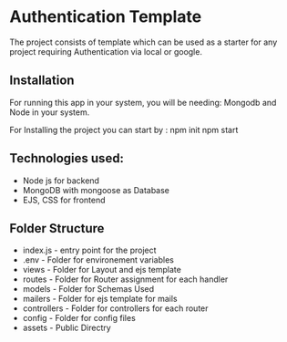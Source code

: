 # Authentication Template
The project consists of template which can be used as a starter for any project requiring Authentication via local or google.

## Installation
For running this app in your system, you will be needing:
Mongodb and Node in your system.

For Installing the project you can start by :
npm init
npm start

## Technologies used:
* Node js for backend
* MongoDB with mongoose as Database
* EJS, CSS for frontend

## Folder Structure
* index.js - entry point for the project
* .env - Folder for environement variables
* views - Folder for Layout and ejs template
* routes - Folder for Router assignment for each handler
* models - Folder for Schemas Used 
* mailers - Folder for ejs template for mails
* controllers - Folder for controllers for each router
* config - Folder for config files
* assets - Public Directry
